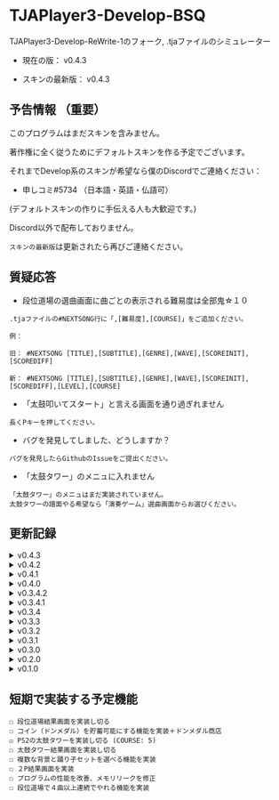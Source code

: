 # TJAPlayer3-Develop-BSQ
TJAPlayer3-Develop-ReWrite-1のフォーク, .tjaファイルのシミュレーター

- 現在の版： v0.4.3

- スキンの最新版： v0.4.3

## 予告情報 （重要）

このプログラムはまだスキンを含みません。

著作権に全く従うためにデフォルトスキンを作る予定でございます。

それまでDevelop系のスキンが希望なら僕のDiscordでご連絡ください：

- 申しコミ#5734 （日本語・英語・仏語可）

(デフォルトスキンの作りに手伝える人も大歓迎です。)

Discord以外で配布しておりません。

`スキンの最新版`は更新されたら再びご連絡ください。

## 質疑応答

- 段位道場の選曲画面に曲ごとの表示される難易度は全部鬼☆１０

```
.tjaファイルの#NEXTSONG行に「,[難易度],[COURSE]」をご追加ください。

例：

旧： #NEXTSONG [TITLE],[SUBTITLE],[GENRE],[WAVE],[SCOREINIT],[SCOREDIFF]

新： #NEXTSONG [TITLE],[SUBTITLE],[GENRE],[WAVE],[SCOREINIT],[SCOREDIFF],[LEVEL],[COURSE]
```

- 「太鼓叩いてスタート」と言える画面を通り過ぎれません

```
長くPキーを押してください。
```

- バグを発見してしました、どうしますか？

```
バグを発見したらGithubのIssueをご提出ください。
```

- 「太鼓タワー」のメニュに入れません

```
「太鼓タワー」のメニュはまだ実装されていません。
太鼓タワーの譜面やる希望なら「演奏ゲーム」選曲画面からお選びください。
```

## 更新記録

<details>
	<summary>v0.4.3</summary>
	
	- PS2の太鼓タワーを実装 (Gameplay)
	
</details>

<details>
	<summary>v0.4.2</summary>
	
	- 演奏選曲画面に複数のバグとクラッシュ場面を修正
	
	- COURSE:Towerの.tjaファイルのクラッシュを修正、太鼓タワーメニュ・LIFE管理・結果画面がまだ実装されていません。

</details>

<details>
	<summary>v0.4.1</summary>
	
	- 演奏選曲画面に複数のバグとクラッシュ場面を修正
	
</details>

<details>
	<summary>v0.4.0</summary>
	
	- EXAM5,6,7の実装 (下記の映像をご覧ください)
	
	- EXAM数にギャップのあるクラッシュ場面を修正
	
	- Danに関してコードの構造を改善（コード蓄積の修正）
  
</details>

<details>
	<summary>v0.3.4.2</summary>
	
	- 段位道場選曲画面にプチキャラを追加
	
</details>

<details>
	<summary>v0.3.4.1</summary>
	
	- Mobアニメーション速度の変化バグを修正
	
</details>

<details>
	<summary>v0.3.4</summary>
	
	- 段位道場の結果を保存を可能にする機能を実装
	
	- 段位道場選曲画面に合格プレートを表示
	
</details>

<details>
	<summary>v0.3.3</summary>
	
	- 段位道場の魂ゲージの表示を修正
	
	- 段位道場の結果画面の基盤を実装（まだ実装中）
	
</details>

<details>
	<summary>v0.3.2</summary>
	
	- 演奏セーブの重ね書きバグを修正
	
</details>

<details>
	<summary>v0.3.1</summary>
	
	- P2にスコアランクを表示されないバグを修正
	
</details>

<details>
	<summary>v0.3.0</summary>
	
	- メニュにプチキャラを表示
	
	- Nameplate.jsonファイルにプレイヤー別々のプチキャラを選べる可能にする機能を実装
	
</details>

<details>
	<summary>v0.2.0</summary>
	
	- 様々な演奏選曲画面のバグを修正
	
	- メインメニュに様々なバグを修正、コード蓄積を修正
	
</details>

<details>
	<summary>v0.1.0</summary>
	
	- 演奏結果画面のアニメーションを実装
	
</details>

## 短期で実装する予定機能
```
☐ 段位道場結果画面を実装し切る
☐ コイン（ドンメダル）を貯蓄可能にする機能を実装＋ドンメダル商店
☑ PS2の太鼓タワーを実装し切る (COURSE: 5)
☐ 太鼓タワー結果画面を実装し切る
☐ 複数な背景と踊り子セットを選べる機能を実装
☐ ２P結果画面を実装
☐ プログラムの性能を改善、メモリリークを修正
☐ 段位道場で４曲以上連続でやれる機能を実装
```
